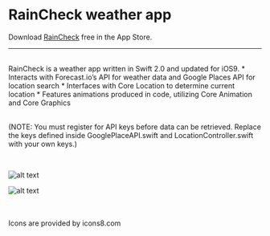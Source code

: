 # RainCheck weather app

Download [RainCheck](https://itunes.apple.com/app/id1009096503) free in the App Store.

---
<br />
RainCheck is a weather app written in Swift 2.0 and updated for iOS9.
* Interacts with Forecast.io’s API for weather data and Google Places API for location search
* Interfaces with Core Location to determine current location
* Features animations produced in code, utilizing Core Animation and Core Graphics
<br />
<br />

(NOTE: You must register for API keys before data can be retrieved. Replace the keys defined inside GooglePlaceAPI.swift and LocationController.swift with your own keys.)

<br />


![alt text](http://i.imgur.com/dU0LCPh.png)

![alt text](http://i.imgur.com/hb3emAw.gif)

<br />
<br />
Icons are provided by icons8.com

